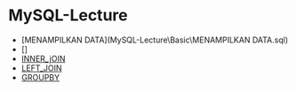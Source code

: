 # MySQL-Lecture

- [MENAMPILKAN DATA](MySQL-Lecture\Basic\MENAMPILKAN DATA.sql)
- []
- [INNER_jOIN](./Basic/INNER_JOIN.sql)
- [LEFT_JOIN](./Basic/LEFT_JOIN.sql)
- [GROUPBY](./Basic/GROUPBY.sql)
